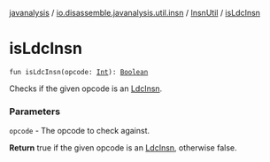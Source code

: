 [javanalysis](../../index.md) / [io.disassemble.javanalysis.util.insn](../index.md) / [InsnUtil](index.md) / [isLdcInsn](./is-ldc-insn.md)

# isLdcInsn

`fun isLdcInsn(opcode: `[`Int`](https://kotlinlang.org/api/latest/jvm/stdlib/kotlin/-int/index.html)`): `[`Boolean`](https://kotlinlang.org/api/latest/jvm/stdlib/kotlin/-boolean/index.html)

Checks if the given opcode is an [LdcInsn](../../io.disassemble.javanalysis.insn/-ldc-insn/index.md).

### Parameters

`opcode` - The opcode to check against.

**Return**
true if the given opcode is an [LdcInsn](../../io.disassemble.javanalysis.insn/-ldc-insn/index.md), otherwise false.

